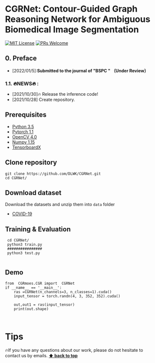 # CGRNet: Contour-Guided Graph Reasoning Network for Ambiguous Biomedical Image Segmentation
[![MIT License](https://img.shields.io/badge/license-MIT-green.svg)](https://opensource.org/licenses/MIT) [![PRs Welcome](https://img.shields.io/badge/PRs-welcome-brightgreen.svg?style=flat-square)](http://makeapullrequest.com)
## 0. Preface
- [2022/01/5]:**Submitted to the journal of "BSPC " （Under Review）**


### 1.1. 🔥NEWS🔥 :
- [2021/10/30]:fire: Release the inference code!
- [2021/10/28] Create repository.


## Prerequisites
- [Python 3.5](https://www.python.org/)
- [Pytorch 1.1](http://pytorch.org/)
- [OpenCV 4.0](https://opencv.org/)
- [Numpy 1.15](https://numpy.org/)
- [TensorboardX](https://github.com/lanpa/tensorboardX)

## Clone repository
```shell
git clone https://github.com/DLWK/CGRNet.git
cd CGRNet/
```
## Download dataset
Download the datasets and unzip them into `data` folder
- [COVID-19](https://medicalsegmentation.com/covid19/)
## Training & Evaluation
```shell
 cd CGRNet/
 python3 train.py
 ################
 python3 test.py
 
```

## Demo
```shell
from  CGRmoes.CGR import  CGRNet
if __name__ == '__main__':
    ras =CGRNet(n_channels=3, n_classes=1).cuda()
    input_tensor = torch.randn(4, 3, 352, 352).cuda()

    out,out1 = ras(input_tensor)
    print(out.shape)
   
 
```
# Tips
:fire:If you have any questions about our work, please do not hesitate to contact us by emails.
**[⬆ back to top](#0-preface)**
